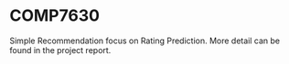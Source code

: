 # COMP7630
Simple Recommendation focus on Rating Prediction. More detail can be found in the project report.
